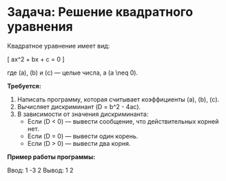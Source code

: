 # Задача: Решение квадратного уравнения

Квадратное уравнение имеет вид:

\[
ax^2 + bx + c = 0
\]

где \(a\), \(b\) и \(c\) — целые числа, а \(a \neq 0\).

**Требуется:**
1. Написать программу, которая считывает коэффициенты \(a\), \(b\), \(c\).
2. Вычисляет дискриминант \(D = b^2 - 4ac\).
3. В зависимости от значения дискриминанта:
   - Если \(D < 0\) — вывести сообщение, что действительных корней нет.
   - Если \(D = 0\) — вывести один корень.
   - Если \(D > 0\) — вывести два корня.

**Пример работы программы:**

Ввод:
1
-3
2
Вывод:
1
2

